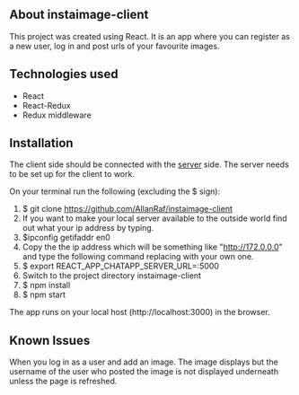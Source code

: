 ## About instaimage-client

This project was created using React. It is an app where you can register as a new user, log in and post urls of your favourite images.

## Technologies used

- React
- React-Redux
- Redux middleware

## Installation

The client side should be connected with the [server](https://github.com/AllanRaf/instaimage-server) side. The server needs to be set up for the client to work.

On your terminal run the following (excluding the \$ sign):

1. $ git clone https://github.com/AllanRaf/instaimage-client
2. If you want to make your local server available to the outside world find out what your ip address by typing.
3. $ipconfig getifaddr en0
4. Copy the the ip address which will be something like "http://172.0.0.0" and type the following command replacing <YOUR IP ADDRESS> with your own one.
5. $ export REACT_APP_CHATAPP_SERVER_URL=<YOUR IP ADDRESS>:5000
6. Switch to the project directory instaimage-client
7. $ npm install
8. $ npm start

The app runs on your local host (http://localhost:3000) in the browser.

## Known Issues

When you log in as a user and add an image. The image displays but the username of the user who posted the image is not displayed underneath unless the page is refreshed.
